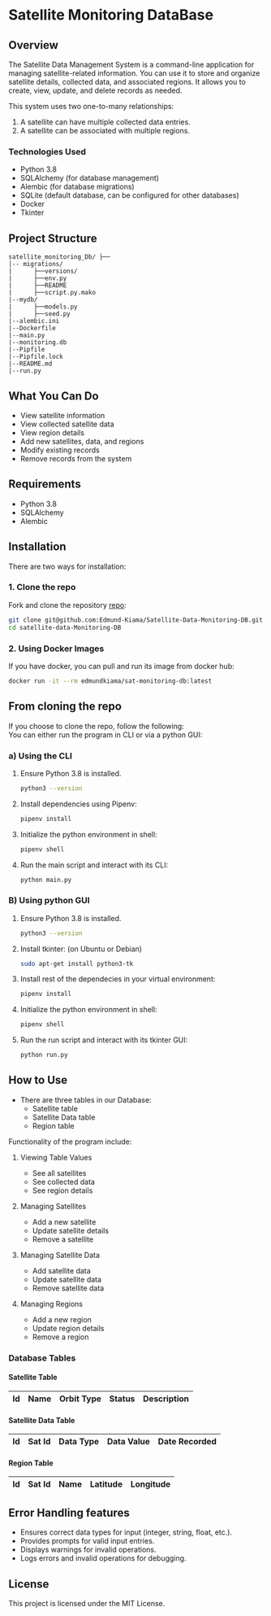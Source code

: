 # Satellite Monitoring DataBase

## Overview
The Satellite Data Management System is a command-line application for managing satellite-related information. You can use it to store and organize satellite details, collected data, and associated regions. It allows you to create, view, update, and delete records as needed.

This system uses two one-to-many relationships:
1. A satellite can have multiple collected data entries.
2. A satellite can be associated with multiple regions.

### Technologies Used
- Python 3.8
- SQLAlchemy (for database management)
- Alembic (for database migrations)
- SQLite (default database, can be configured for other databases)
- Docker
- Tkinter

## Project Structure

```
satellite_monitoring_Db/ ├──
│-- migrations/
|      ├──versions/
|      ├──env.py
|      ├──README
|      ├──script.py.mako
|--mydb/
|      ├──models.py
|      ├──seed.py
|--alembic.ini
|--Dockerfile
|--main.py
|--monitoring.db
|--Pipfile
|--Pipfile.lock
|--README.md
|--run.py

```
## What You Can Do
- View satellite information
- View collected satellite data
- View region details
- Add new satellites, data, and regions
- Modify existing records
- Remove records from the system

## Requirements
- Python 3.8
- SQLAlchemy
- Alembic

## Installation
There are two ways for installation:

### 1. Clone the repo
Fork and clone the repository [repo](https://github.com/Edmund-Kiama/Satellite-Data-Monitoring-DB):
   ```bash
   git clone git@github.com:Edmund-Kiama/Satellite-Data-Monitoring-DB.git
   cd satellite-data-Monitoring-DB
   ```
### 2. Using Docker Images
If you have docker, you can pull and run its image from docker hub:
   ```bash
   docker run -it --rm edmundkiama/sat-monitoring-db:latest
   ```

## From cloning the repo
If you choose to clone the repo, follow the following:  
You can either run the program in CLI or via a python GUI:

### a) Using the CLI
1. Ensure Python 3.8 is installed.
   ```bash
   python3 --version
   ```
2. Install dependencies using Pipenv:
   ```bash
   pipenv install
   ```
3. Initialize the python environment in shell:
   ```bash
   pipenv shell
   ```
4. Run the main script and interact with its CLI:
   ```bash
   python main.py
   ```
### B) Using python GUI
1. Ensure Python 3.8 is installed.
   ```bash
   python3 --version
   ```
2. Install tkinter: (on Ubuntu or Debian)
   ```bash
   sudo apt-get install python3-tk
   ```
3. Install rest of the dependecies in your virtual environment:
   ```bash
   pipenv install
   ```
4. Initialize the python environment in shell:
   ```bash
   pipenv shell
5. Run the run script and interact with its tkinter GUI:
   ```bash
   python run.py
   ```

## How to Use
- There are three tables in our Database:
   - Satellite table
   - Satellite Data table
   - Region table    
  
Functionality of the program include:

1. Viewing Table Values
   - See all satellites 
   - See collected data 
   - See region details 

2. Managing Satellites
   - Add a new satellite
   - Update satellite details
   - Remove a satellite

3. Managing Satellite Data
   - Add satellite data
   - Update satellite data
   - Remove satellite data

4. Managing Regions
   - Add a new region
   - Update region details
   - Remove a region

### Database Tables
#### Satellite Table
| Id | Name | Orbit Type | Status | Description |
|----|------|-----------|--------|-------------|

#### Satellite Data Table
| Id | Sat Id | Data Type | Data Value | Date Recorded |
|----|--------|-----------|------------|---------------|

#### Region Table
| Id | Sat Id | Name | Latitude | Longitude |
|----|--------|------|----------|-----------|

## Error Handling features
- Ensures correct data types for input (integer, string, float, etc.).
- Provides prompts for valid input entries.
- Displays warnings for invalid operations.
- Logs errors and invalid operations for debugging.

## License
This project is licensed under the MIT License.


